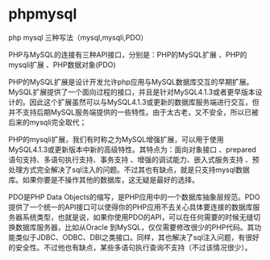 # phpmysql
php mysql 三种写法（mysql,mysqli,PDO）


PHP与MySQL的连接有三种API接口，分别是：PHP的MySQL扩展 、PHP的mysqli扩展 、PHP数据对象(PDO)

PHP的MySQL扩展是设计开发允许php应用与MySQL数据库交互的早期扩展。MySQL扩展提供了一个面向过程的接口，并且是针对MySQL4.1.3或者更早版本设计的。因此这个扩展虽然可以与MySQL4.1.3或更新的数据库服务端进行交互，但并不支持后期MySQL服务端提供的一些特性。由于太古老，又不安全，所以已被后来的mysqli完全取代；

PHP的mysqli扩展，我们有时称之为MySQL增强扩展，可以用于使用 MySQL4.1.3或更新版本中新的高级特性。其特点为：面向对象接口 、prepared语句支持、多语句执行支持、事务支持 、增强的调试能力、嵌入式服务支持 、预处理方式完全解决了sql注入的问题。不过其也有缺点，就是只支持mysql数据库。如果你要是不操作其他的数据库，这无疑是最好的选择。

PDO是PHP Data Objects的缩写，是PHP应用中的一个数据库抽象层规范。PDO提供了一个统一的API接口可以使得你的PHP应用不去关心具体要连接的数据库服务器系统类型，也就是说，如果你使用PDO的API，可以在任何需要的时候无缝切换数据库服务器，比如从Oracle 到MySQL，仅仅需要修改很少的PHP代码。其功能类似于JDBC、ODBC、DBI之类接口。同样，其也解决了sql注入问题，有很好的安全性。不过他也有缺点，某些多语句执行查询不支持（不过该情况很少）。
